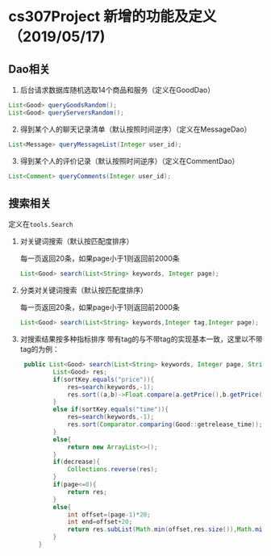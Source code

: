 # cs307Project 新增的功能及定义（2019/05/17)

## Dao相关

1. 后台请求数据库随机选取14个商品和服务（定义在GoodDao）

```java
List<Good> queryGoodsRandom();
List<Good> queryServersRandom();
```

2. 得到某个人的聊天记录清单（默认按照时间逆序）（定义在MessageDao）

```java
List<Message> queryMessageList(Integer user_id);
```

3. 得到某个人的评价记录（默认按照时间逆序）（定义在CommentDao）

```java
List<Comment> queryComments(Integer user_id);
```

## 搜索相关

定义在`tools.Search`

1. 对关键词搜索（默认按匹配度排序）

   每一页返回20条，如果page小于1则返回前2000条

   ```java
   List<Good> search(List<String> keywords, Integer page);
   ```

2. 分类对关键词搜索（默认按匹配度排序）

   每一页返回20条，如果page小于1则返回前2000条

   ```java
   List<Good> search(List<String> keywords,Integer tag,Integer page);
   ```

3. 对搜索结果按多种指标排序
   带有tag的与不带tag的实现基本一致，这里以不带tag的为例：
   ```java
    public List<Good> search(List<String> keywords, Integer page, String sortKey,boolean decrease){
            List<Good> res;
            if(sortKey.equals("price")){
                res=search(keywords,-1);
                res.sort((a,b)->Float.compare(a.getPrice(),b.getPrice()));
            }
            else if(sortKey.equals("time")){
                res=search(keywords,-1);
                res.sort(Comparator.comparing(Good::getrelease_time));
            }
            else{
                return new ArrayList<>();
            }
            if(decrease){
                Collections.reverse(res);
            }
            if(page<=0){
                return res;
            }
            else{
                int offset=(page-1)*20;
                int end=offset+20;
                return res.subList(Math.min(offset,res.size()),Math.min(end,res.size()));
            }
        }
   ```
   

